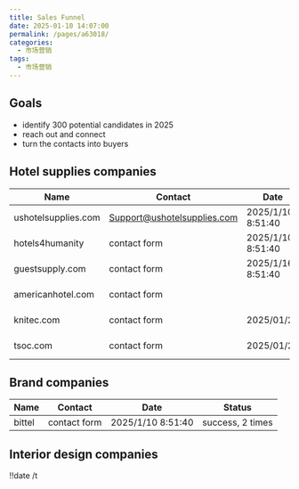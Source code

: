 ```yaml
---
title: Sales Funnel
date: 2025-01-10 14:07:00
permalink: /pages/a63018/
categories: 
  - 市场营销
tags: 
  - 市场营销
---
```


## Goals

- identify 300 potential candidates in 2025
- reach out and connect
- turn the contacts into buyers

## Hotel supplies companies

| Name                | Contact                     | Date              | Status             |
| ------------------- | --------------------------- | ----------------- | ------------------ |
| ushotelsupplies.com | Support@ushotelsupplies.com | 2025/1/10 8:51:40 | Success            |
| hotels4humanity     | contact form                | 2025/1/10 8:51:40 | CAPTCHA Failed     |
| guestsupply.com     | contact form                | 2025/1/16 8:51:40 |                    |
| americanhotel.com   | contact form                |                   | worth to register? |
| knitec.com          | contact form                | 2025/01/22        | worth to register? |
| tsoc.com            | contact form                | 2025/01/22        | worth to register? |

## Brand companies

| Name   | Contact      | Date              | Status           |
| ------ | ------------ | ----------------- | ---------------- |
| bittel | contact form | 2025/1/10 8:51:40 | success, 2 times |

## Interior design companies

!!date /t
